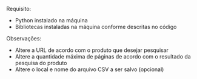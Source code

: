 Requisito:
- Python instalado na máquina
- Bibliotecas instaladas na máquina conforme descritas no código

Observações:
  - Altere a URL de acordo com o produto que desejar pesquisar
  - Altere a quantidade máxima de páginas de acordo com o resultado da pesquisa do produto
  - Altere o local e nome do arquivo CSV a ser salvo (opcional)
